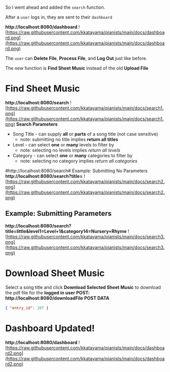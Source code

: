 So I went ahead and added the `search` function.

After a `user` logs in, they are sent to their `dashboard`

**http://localhost:8080/dashboard**
![https://raw.githubusercontent.com/kkatayama/pianists/main/docs/dashboard.png](https://raw.githubusercontent.com/kkatayama/pianists/main/docs/dashboard.png)

The `user` can **Delete File**, **Process File**, and **Log Out** just like before.

The *new* function is **Find Sheet Music** instead of the old **Upload File**

# Find Sheet Music
**http://localhost:8080/search**
![https://raw.githubusercontent.com/kkatayama/pianists/main/docs/search1.png](https://raw.githubusercontent.com/kkatayama/pianists/main/docs/search1.png)
**Search Parameters**
 * Song Title - can supply **all** or **parts** of a song title (not case sensitive)
   * note: submitting no title implies **return all titles**
 * Level - can select **one** or **many** levels to filter by
   * note: selecting no levels implies *return all levels*
 * Category - can select **one** or **many** categories to filter by
   * note: selecting no category implies *return all categories*

#http://localhost:8080/search# Example: Submitting No Parameters
**http://localhost:8080/search?title=**
![https://raw.githubusercontent.com/kkatayama/pianists/main/docs/search2.png](https://raw.githubusercontent.com/kkatayama/pianists/main/docs/search2.png)

## Example: Submitting Parameters
**http://localhost:8080/search?title=little&level1=Level+1&category14=Nursery+Rhyme**
![https://raw.githubusercontent.com/kkatayama/pianists/main/docs/search3.png](https://raw.githubusercontent.com/kkatayama/pianists/main/docs/search3.png)

# Download Sheet Music
Select a song title and click **Download Selected Sheet Music** to download the pdf file for the **logged in user**
**POST: http://localhost:8080/downloadFile**
**POST DATA**
```json
{ "entry_id": 207 }
```

# Dashboard Updated!
**http://localhost:8080/dashboard**
![https://raw.githubusercontent.com/kkatayama/pianists/main/docs/dashboard2.png](https://raw.githubusercontent.com/kkatayama/pianists/main/docs/dashboard2.png)

